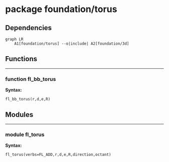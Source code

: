# package foundation/torus

## Dependencies

```mermaid
graph LR
    A1[foundation/torus] --o|include| A2[foundation/3d]
```

## Functions

---

### function fl_bb_torus

__Syntax:__

```text
fl_bb_torus(r,d,e,R)
```

## Modules


---

### module fl_torus

__Syntax:__

    fl_torus(verbs=FL_ADD,r,d,e,R,direction,octant)

